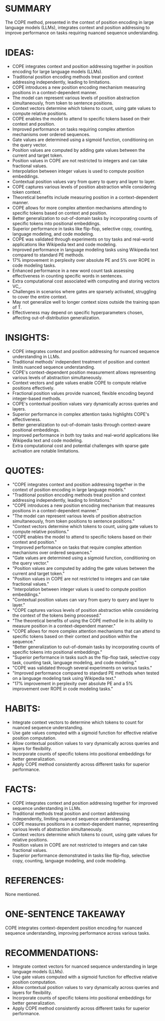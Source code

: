 # SUMMARY
The COPE method, presented in the context of position encoding in large language models (LLMs), integrates context and position addressing to improve performance on tasks requiring nuanced sequence understanding.

# IDEAS:
- COPE integrates context and position addressing together in position encoding for large language models (LLMs).
- Traditional position encoding methods treat position and context addressing independently, leading to limitations.
- COPE introduces a new position encoding mechanism measuring positions in a context-dependent manner.
- The model can represent various levels of position abstraction simultaneously, from token to sentence positions.
- Context vectors determine which tokens to count, using gate values to compute relative positions.
- COPE enables the model to attend to specific tokens based on their context and position.
- Improved performance on tasks requiring complex attention mechanisms over ordered sequences.
- Gate values are determined using a sigmoid function, conditioning on the query vector.
- Position values are computed by adding gate values between the current and target token.
- Position values in COPE are not restricted to integers and can take fractional values.
- Interpolation between integer values is used to compute position embeddings.
- Contextual position values vary from query to query and layer to layer.
- COPE captures various levels of position abstraction while considering token context.
- Theoretical benefits include measuring position in a context-dependent manner.
- COPE allows for more complex attention mechanisms attending to specific tokens based on context and position.
- Better generalization to out-of-domain tasks by incorporating counts of specific tokens into positional embeddings.
- Superior performance in tasks like flip-flop, selective copy, counting, language modeling, and code modeling.
- COPE was validated through experiments on toy tasks and real-world applications like Wikipedia text and code modeling.
- Improved performance in language modeling tasks using Wikipedia text compared to standard PE methods.
- 17% improvement in perplexity over absolute PE and 5% over ROPE in code modeling tasks.
- Enhanced performance in a new word count task assessing effectiveness in counting specific words in sentences.
- Extra computational cost associated with computing and storing vectors VC_.
- Challenges in scenarios where gates are sparsely activated, struggling to cover the entire context.
- May not generalize well to longer context sizes outside the training span of T.
- Effectiveness may depend on specific hyperparameters chosen, affecting out-of-distribution generalization.

# INSIGHTS:
- COPE integrates context and position addressing for nuanced sequence understanding in LLMs.
- Traditional methods' independent treatment of position and context limits nuanced sequence understanding.
- COPE's context-dependent position measurement allows representing various levels of abstraction simultaneously.
- Context vectors and gate values enable COPE to compute relative positions effectively.
- Fractional position values provide nuanced, flexible encoding beyond integer-based methods.
- COPE's contextual position values vary dynamically across queries and layers.
- Superior performance in complex attention tasks highlights COPE's effectiveness.
- Better generalization to out-of-domain tasks through context-aware positional embeddings.
- Improved performance in both toy tasks and real-world applications like Wikipedia text and code modeling.
- Extra computational cost and potential challenges with sparse gate activation are notable limitations.

# QUOTES:
- "COPE integrates context and position addressing together in the context of position encoding in large language models."
- "Traditional position encoding methods treat position and context addressing independently, leading to limitations."
- "COPE introduces a new position encoding mechanism that measures positions in a context-dependent manner."
- "The model can represent various levels of position abstraction simultaneously, from token positions to sentence positions."
- "Context vectors determine which tokens to count, using gate values to compute relative positions."
- "COPE enables the model to attend to specific tokens based on their context and position."
- "Improved performance on tasks that require complex attention mechanisms over ordered sequences."
- "Gate values are determined using a sigmoid function, conditioning on the query vector."
- "Position values are computed by adding the gate values between the current and target token."
- "Position values in COPE are not restricted to integers and can take fractional values."
- "Interpolation between integer values is used to compute position embeddings."
- "Contextual position values can vary from query to query and layer to layer."
- "COPE captures various levels of position abstraction while considering the context of the tokens being processed."
- "The theoretical benefits of using the COPE method lie in its ability to measure position in a context-dependent manner."
- "COPE allows for more complex attention mechanisms that can attend to specific tokens based on their context and position within the sequence."
- "Better generalization to out-of-domain tasks by incorporating counts of specific tokens into positional embeddings."
- "Superior performance in tasks such as the flip-flop task, selective copy task, counting task, language modeling, and code modeling."
- "COPE was validated through several experiments on various tasks."
- "Improved performance compared to standard PE methods when tested on a language modeling task using Wikipedia text."
- "17% improvement in perplexity over absolute PE and a 5% improvement over ROPE in code modeling tasks."

# HABITS:
- Integrate context vectors to determine which tokens to count for nuanced sequence understanding.
- Use gate values computed with a sigmoid function for effective relative position computation.
- Allow contextual position values to vary dynamically across queries and layers for flexibility.
- Incorporate counts of specific tokens into positional embeddings for better generalization.
- Apply COPE method consistently across different tasks for superior performance.

# FACTS:
- COPE integrates context and position addressing together for improved sequence understanding in LLMs.
- Traditional methods treat position and context addressing independently, limiting nuanced sequence understanding.
- COPE measures positions in a context-dependent manner, representing various levels of abstraction simultaneously.
- Context vectors determine which tokens to count, using gate values for relative positions.
- Position values in COPE are not restricted to integers and can take fractional values.
- Superior performance demonstrated in tasks like flip-flop, selective copy, counting, language modeling, and code modeling.

# REFERENCES:
None mentioned.

# ONE-SENTENCE TAKEAWAY
COPE integrates context-dependent position encoding for nuanced sequence understanding, improving performance across various tasks.

# RECOMMENDATIONS:
- Integrate context vectors for nuanced sequence understanding in large language models (LLMs).
- Use gate values computed with a sigmoid function for effective relative position computation.
- Allow contextual position values to vary dynamically across queries and layers for flexibility.
- Incorporate counts of specific tokens into positional embeddings for better generalization.
- Apply COPE method consistently across different tasks for superior performance.